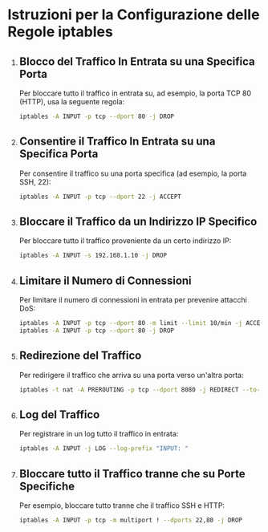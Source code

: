 # Istruzioni per la Configurazione delle Regole iptables

1. ## Blocco del Traffico In Entrata su una Specifica Porta
   Per bloccare tutto il traffico in entrata su, ad esempio, la porta TCP 80 (HTTP), usa la seguente regola:
   ```bash
   iptables -A INPUT -p tcp --dport 80 -j DROP
   ```

2. ## Consentire il Traffico In Entrata su una Specifica Porta
   Per consentire il traffico su una porta specifica (ad esempio, la porta SSH, 22):
   ```bash
   iptables -A INPUT -p tcp --dport 22 -j ACCEPT
   ```

3. ## Bloccare il Traffico da un Indirizzo IP Specifico
   Per bloccare tutto il traffico proveniente da un certo indirizzo IP:
   ```bash
   iptables -A INPUT -s 192.168.1.10 -j DROP
   ```

4. ## Limitare il Numero di Connessioni
   Per limitare il numero di connessioni in entrata per prevenire attacchi DoS:
   ```bash
   iptables -A INPUT -p tcp --dport 80 -m limit --limit 10/min -j ACCEPT
   iptables -A INPUT -p tcp --dport 80 -j DROP
   ```

5. ## Redirezione del Traffico
   Per redirigere il traffico che arriva su una porta verso un'altra porta:
   ```bash
   iptables -t nat -A PREROUTING -p tcp --dport 8080 -j REDIRECT --to-port 80
   ```

6. ## Log del Traffico
   Per registrare in un log tutto il traffico in entrata:
   ```bash
   iptables -A INPUT -j LOG --log-prefix "INPUT: "
   ```

7. ## Bloccare tutto il Traffico tranne che su Porte Specifiche
   Per esempio, bloccare tutto tranne che il traffico SSH e HTTP:
   ```bash
   iptables -A INPUT -p tcp -m multiport ! --dports 22,80 -j DROP
   ```
